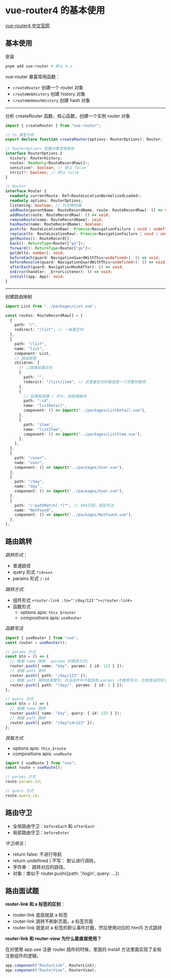 # vue-router4 的基本使用

[vue-router4 中文官网](https://router.vuejs.org/zh/guide/)

## 基本使用

安装

```bash
pnpm add vue-router # 默认 4.x
```

vue-router 暴露常用函数：

- `createRouter` 创建一个 router 对象
- `createWebHistory` 创建 history 对象
- `createWebHashHistory` 创建 hash 对象

<hr />

分析 createRouter 函数，核心函数，创建一个实例 router 对象

```ts
import { createRouter } from "vue-router";

// ts 类型分析
export declare function createRouter(options: RouterOptions): Router;

// RouterOptions 配置对象常用属性
interface RouterOptions {
  history: RouterHistory;
  routes: Readonly<RouteRecordRaw[]>;
  sensitive?: boolean; // 默认 false
  strict?: boolean; // 默认 false
}

// Router
interface Router {
  readonly currentRoute: Ref<RouteLocationNormalizedLoaded>;
  readonly options: RouterOptions;
  listening: boolean; // 针对微前端
  addRoute(parentName: RouteRecordName, route: RouteRecordRaw): () => void;
  addRoute(route: RouteRecordRaw): () => void;
  removeRoute(name: RouteRecordName): void;
  hasRoute(name: RouteRecordName): boolean;
  push(to: RouteLocationRaw): Promise<NavigationFailure | void | undefined>;
  replace(to: RouteLocationRaw): Promise<NavigationFailure | void | undefined>;
  getRoutes(): RouteRecord[];
  back(): ReturnType<Router["go"]>;
  forward(): ReturnType<Router["go"]>;
  go(delta: number): void;
  beforeEach(guard: NavigationGuardWithThis<undefined>): () => void;
  beforeResolve(guard: NavigationGuardWithThis<undefined>): () => void;
  afterEach(guard: NavigationHookAfter): () => void;
  onError(handler: _ErrorListener): () => void;
  install(app: App): void;
}
```

<hr />

创建路由映射

```ts
import List from "../packages/List.vue";

const routes: RouteRecordRaw[] = [
  {
    path: "/",
    redirect: "/list", // 一级重定向
  },
  {
    path: "/list",
    name: "list",
    component: List,
    // 路由嵌套
    children: [
      // 二级路由重定向
      {
        path: "",
        rederict: "/list/item", // 这里重定向的路径是一个完整的路径
      },
      {
        // 如果是直接 / 开头，就是根路径
        path: ":id",
        name: "listDetail",
        component: () => import("../packages/ListDetail.vue"),
      },
      {
        path: "item",
        name: "listItem",
        component: () => import("../packages/ListItem.vue"),
      },
    ],
  },
  {
    path: "/user",
    name: "user",
    component: () => import("../packages/User.vue"),
  },
  {
    path: "/day",
    name: "day",
    component: () => import("../packages/User.vue"),
  },
  {
    path: "/:pathMatch(.*)*", // 404匹配，固定写法
    name: "NotFound",
    component: () => import("../packages/NotFound.vue"),
  },
];
```

## 路由跳转

_跳转形式_：

- 普通路径
- query 形式 `?id=xxx`
- params 形式 `/:id`

_跳转方式_:

- 组件形式 `<router-link :to="'/day/123'"></router-link>`
- 函数形式
  - options apis: `this.$router`
  - compositions apis: `useRouter`

_函数写法_

```ts
import { useRouter } from "vue";
const router = useRouter();

// params 方式
const btn = () => {
  // 根据 name 跳转 （params 的推荐方式）
  router.push({ name: "day", params: { id: 123 } });
  // 根据 path 跳转
  router.push({ path: "/day/123" });
  // 根据 path 跳转会报警告，并且组件中不能获取 params（不推荐写法，也是错误的写法）
  router.push({ path: "/day/", params: { id: 1 } });
};

// query 方式
const btn = () => {
  // 根据 name 跳转
  router.push({ name: "day", query: { id: 123 } });
  // 根据 path 跳转
  router.push({ path: "/day?id=123" });
};
```

_获取方式_

- options apis: `this.$route`
- compositions apis: `useRoute`

```ts
import { useRoute } from "vue";
const route = useRoute();

// params 方式
route.params.id;

// query 方式
route.query.id;
```

## 路由守卫

- 全局路由守卫：`beforeEach` 和 `afterEach`
- 局部路由守卫：`beforeEnter`

_守卫用法_：

- return false: 不进行导航
- return undefined | 不写： 默认进行调转。
- 字符串： 跳转对应的路径。
- 对象：类似于 router.push({path: '/login', query: ...})

## 路由面试题

**router-link 和 a 标签的区别**：

- router-link 底层就是 a 标签
- router-link 跳转不刷新页面，a 标签页面
- router-link 就是对 a 标签的默认事件拦截，然后使用对应的 html5 方式跳转

**router-link 和 router-view 为什么能直接使用？**

在对使用 app.use 注册 router 插件的时候，里面的 install 方法里面实现了全局注册组件的逻辑。

```ts
app.component("RouterLink", RouterLink);
app.component("RouterView", RouterView);
```
